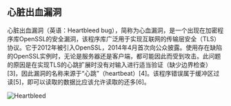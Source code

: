 ## 心脏出血漏洞
心脏出血漏洞（英语：Heartbleed bug），简称为心血漏洞，是一个出现在加密程序库OpenSSL的安全漏洞，该程序库广泛用于实现互联网的传输层安全（TLS）协议。它于2012年被引入OpenSSL，2014年4月首次向公众披露。使用存在缺陷的OpenSSL实例时，无论是服务器还是客户端，都可能因此而受到攻击。此问题的原因是在实现TLS的心跳扩展时没有对输入进行适当验证（缺少边界检查）[3]，因此漏洞的名称来源于“心跳”（heartbeat）[4]。该程序错误属于缓冲区过读[5]，即可以读取的数据比应该允许读取的还多[6]。

![Heartbleed](https://upload.wikimedia.org/wikipedia/commons/thumb/d/dc/Heartbleed.svg/330px-Heartbleed.svg.png)